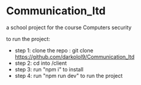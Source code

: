 # Communication_ltd
a school project for the course Computers security




to run the project: 

- step 1: clone the repo : git clone https://github.com/darkolol9/Communication_ltd
- step 2: cd into /client
- step 3: run "npm i" to install
- step 4: run "npm run dev" to run the project


